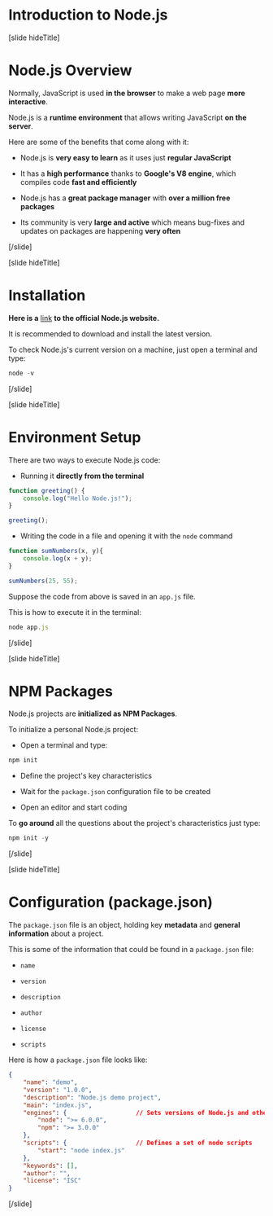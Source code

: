 # Introduction to Node.js

[slide hideTitle]

# Node.js Overview

Normally, JavaScript is used **in the browser** to make a web page **more interactive**.

Node.js is a **runtime environment** that allows writing JavaScript **on the server**.

Here are some of the benefits that come along with it:

- Node.js is **very easy to learn** as it uses just **regular JavaScript**

- It has a **high performance** thanks to **Google's V8 engine**, which compiles code **fast and efficiently**

- Node.js has a **great package manager** with **over a million free packages**

- Its community is very **large and active** which means bug-fixes and updates on packages are happening **very often**

[/slide]

[slide hideTitle]

# Installation

**Here is a** [link](https://nodejs.org/en/) **to the official Node.js website.**

It is recommended to download and install the latest version.

To check Node.js's current version on a machine, just open a terminal and type:

```js
node -v
```

[/slide]

[slide hideTitle]

# Environment Setup

There are two ways to execute Node.js code:

- Running it **directly from the terminal**

```js live
function greeting() {
    console.log("Hello Node.js!");
}

greeting(); 
```

- Writing the code in a file and opening it with the `node` command

```js live
function sumNumbers(x, y){
    console.log(x + y);
}

sumNumbers(25, 55);    
```

Suppose the code from above is saved in an `app.js` file.

This is how to execute it in the terminal:

```js
node app.js
```

[/slide]

[slide hideTitle]

# NPM Packages

Node.js projects are **initialized as NPM Packages**.

To initialize a personal Node.js project:

- Open a terminal and type:

```js
npm init
```

- Define the project's key characteristics

- Wait for the `package.json` configuration file to be created

- Open an editor and start coding

To **go around** all the questions about the project's characteristics just type: 

```js
npm init -y
```

[/slide]

[slide hideTitle]

# Configuration (package.json)

The `package.json` file is an object, holding key **metadata** and **general information** about a project.

This is some of the information that could be found in a `package.json` file:

- `name`

- `version` 

- `description`

- `author`

- `license`

- `scripts`

Here is how a `package.json` file looks like:

```json
{
    "name": "demo",
    "version": "1.0.0",
    "description": "Node.js demo project",
    "main": "index.js",
    "engines": {                   // Sets versions of Node.js and others
        "node": ">= 6.0.0",
        "npm": ">= 3.0.0"
    },
    "scripts": {                   // Defines a set of node scripts
        "start": "node index.js"
    },
    "keywords": [],
    "author": "",
    "license": "ISC"
}
```
[/slide]
